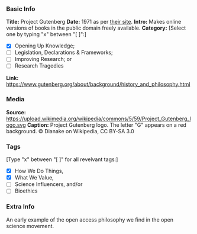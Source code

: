 ### Basic Info

**Title:**
Project Gutenberg
**Date:**
1971 as per [their site](https://www.gutenberg.org/about/background/history_and_philosophy.html).
**Intro:**
Makes online versions of books in the public domain freely available.
**Category:** 
[Select one by typing "x" between "[ ]":]

- [x] Opening Up Knowledge;
- [ ] Legislation, Declarations & Frameworks;
- [ ] Improving Research; or
- [ ] Research Tragedies

**Link:**
https://www.gutenberg.org/about/background/history_and_philosophy.html
### Media

**Source:** 
https://upload.wikimedia.org/wikipedia/commons/5/59/Project_Gutenberg_logo.svg
**Caption:** 
Project Gutenberg logo. The letter "G" appears on a red background. © Dianake on Wikipedia, CC BY-SA 3.0
### Tags

[Type "x" between "[ ]" for all revelvant tags:]

- [x] How We Do Things, 
- [x] What We Value, 
- [ ] Science Influencers, and/or 
- [ ] Bioethics

### Extra Info

An early example of the open access philosophy we find in the open science movement.
